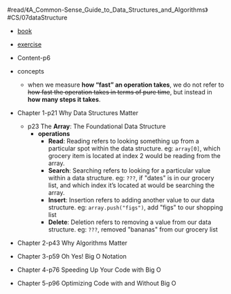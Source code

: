 #read/《A_Common-Sense_Guide_to_Data_Structures_and_Algorithms》 #CS/07dataStructure 

- [book](https://usermanual.wiki/Document/A20Common20Sense20Guide20To20Data20Structures20And20Algorithms2020Jay20Wengrow.1281995573.pdf)
- [exercise](https://commonsensecomputerscience.com/old-site/index.html)

- Content-p6
- concepts
	- when we measure **how “fast” an operation takes**, we do not refer to ~~how fast the operation takes in terms of pure time~~, but instead in **how many steps it takes**.
- Chapter 1-p21 Why Data Structures Matter 
	- p23 The **Array**: The Foundational Data Structure
		- **operations**
			- **Read**: Reading refers to looking something up from a particular spot within the data structure. eg: `array[0]`, which grocery item is located at index 2 would be reading from the array.
			- **Search**: Searching refers to looking for a particular value within a data structure. eg: `???`, if "dates" is in our grocery list, and which index it’s located at would be searching the array.
			- **Insert**: Insertion refers to adding another value to our data structure. eg: `array.push("figs")`, add "figs" to our shopping list
			- **Delete**: Deletion refers to removing a value from our data structure. eg: `???`, removed "bananas" from our grocery list
- Chapter 2-p43 Why Algorithms Matter 
- Chapter 3-p59 Oh Yes! Big O Notation
- Chapter 4-p76 Speeding Up Your Code with Big O
- Chapter 5-p96 Optimizing Code with and Without Big O